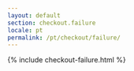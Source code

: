 ```yaml
---
layout: default
section: checkout.failure
locale: pt
permalink: /pt/checkout/failure/
---
```


{% include checkout-failure.html %}
